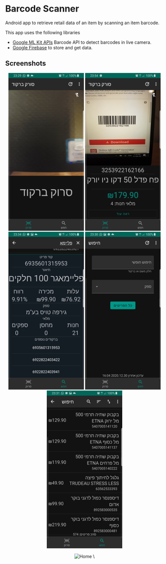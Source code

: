 Barcode Scanner
=================

Android app to retrieve retail data of an item by scanning an item barcode.

This app uses the following libraries 
* [Google ML Kit APIs](https://developers.google.com/ml-kit)  Barcode API to detect barcodes in live camera.
* [Google Firebase](https://firebase.google.com/docs) to store and get data.


Screenshots
-----------
<p align="center">
  <img src="screenshots/home.png" width="240" height="501" alt="Home">    
  <img src="screenshots/scanner.png" width="240" height="501" alt="Scanner">      
  <img src="screenshots/info.png" width="240" height="501" alt="Info">
  <img src="screenshots/search.png" width="240" height="501" alt="Search">
  <img src="screenshots/list.png" width="240" height="501" alt="List">
</p>
<p align="center">
  <img src="screenshots/sample.gif" width="240" height="501" alt="Home">    
\</p>


